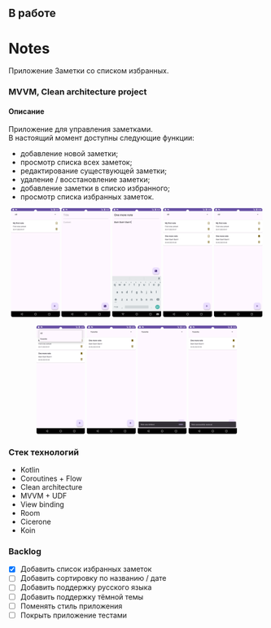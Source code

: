 ## В работе

# Notes
Приложение Заметки со списком избранных.

### MVVM, Clean architecture project

#### Описание

Приложение для управления заметками.  
В настоящий момент доступны следующие функции:
  
  - добавление новой заметки;
  - просмотр списка всех заметок;
  - редактирование существующей заметки;
  - удаление / восстановление заметки;
  - добавление заметки в списко избранного;
  - просмотр списка избранных заметок.

<p  align="center" >  
    <img src="./screenshots/Screenshot_20231220_164713.png" alt="notes_list_screen" width="19%" height="auto">
    <img src="./screenshots/Screenshot_20231220_164734.png" alt="new_note_screen" width="19%" height="auto">
    <img src="./screenshots/Screenshot_20231220_164759.png" alt="new_note_screen" width="19%" height="auto">
    <img src="./screenshots/Screenshot_20231220_164814.png" alt="notes_list_screen" width="19%" height="auto">
    <img src="./screenshots/Screenshot_20231220_164838.png" alt="notes_list_screen" width="19%" height="auto">
  </p>
  
  <p align="center"> 
    <img src="./screenshots/Screenshot_20231220_164910.png" alt="add_note_to_favorite_list" width="19%" height="auto">
    <img src="./screenshots/Screenshot_20231220_164929.png" alt="delete_note" width="19%" height="auto">
    <img src="./screenshots/Screenshot_20231220_164952.png" alt="restore_deletion" width="19%" height="auto">
    <img src="./screenshots/Screenshot_20231220_165018.png" alt="restore_deletion" width="19%" height="auto">
</p>


### Стек технологий
- Kotlin
- Coroutines + Flow
- Clean architecture
- MVVM + UDF
- View binding
- Room
- Cicerone
- Koin

### Backlog

- [x] Добавить список избранных заметок
- [ ] Добавить сортировку по названию / дате
- [ ] Добавить поддержку русского языка
- [ ] Добавить поддержку тёмной темы
- [ ] Поменять стиль приложения
- [ ] Покрыть приложение тестами
